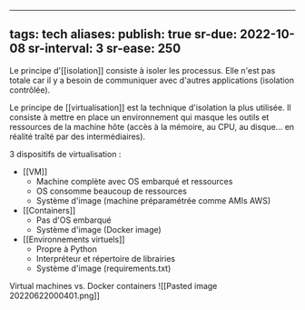 
---
tags: tech
aliases:
publish: true
sr-due: 2022-10-08
sr-interval: 3
sr-ease: 250
---

Le principe d'[[isolation]] consiste à isoler les processus.
Elle n'est pas totale car il y a besoin de communiquer avec d'autres applications (isolation contrôlée).

Le principe de [[virtualisation]] est la technique d'isolation la plus utilisée. 
Il consiste à mettre en place un environnement qui masque les outils et ressources de la machine hôte (accès à la mémoire, au CPU, au disque... en réalité traîté par des intermédiaires).

3 dispositifs de virtualisation :
- [[VM]]
	- Machine complète avec OS embarqué et ressources
	- OS consomme beaucoup de ressources
	- Système d'image (machine préparamétrée comme AMIs AWS)
- [[Containers]]
	- Pas d'OS embarqué
	- Système d'image (Docker image)
- [[Environnements virtuels]]
	- Propre à Python
	- Interpréteur et répertoire de librairies
	- Système d'image (requirements.txt)

Virtual machines vs. Docker containers
![[Pasted image 20220622000401.png]]
